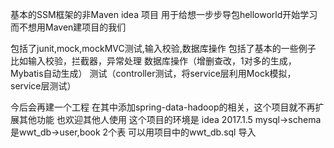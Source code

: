 基本的SSM框架的非Maven idea 项目
用于给想一步步导包helloworld开始学习 而不想用Maven建项目的我们

包括了junit,mock,mockMVC测试,输入校验,数据库操作
包括了基本的一些例子 
比如输入校验，拦截器，异常处理
数据库操作（增删查改，1对多的生成，Mybatis自动生成）
测试（controller测试，将service层利用Mock模拟，service层测试）

今后会再建一个工程 在其中添加spring-data-hadoop的相关，这个项目就不再扩展其他功能
也欢迎其他人使用
这个项目的环境是 idea 2017.1.5  mysql->schema是wwt_db->user,book 2个表 可以用项目中的wwt_db.sql 导入
